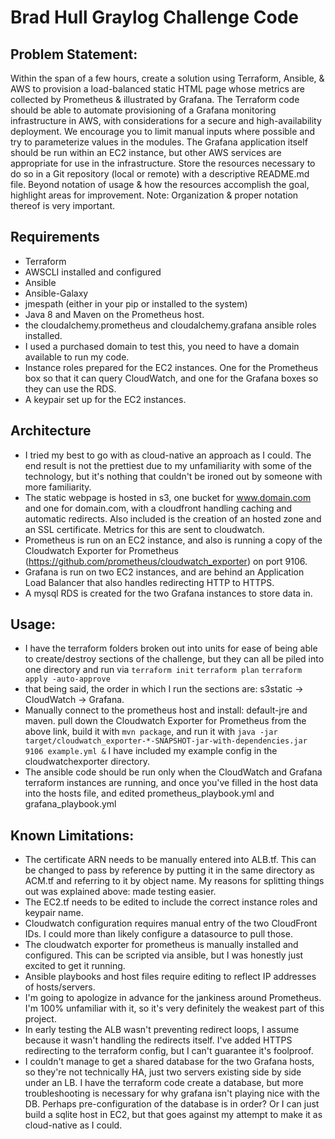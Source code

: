 # Brad Hull Graylog Challenge Code

## Problem Statement:
Within the span of a few hours, create a solution using Terraform,
Ansible, & AWS to provision a load-balanced static HTML page whose
metrics are collected by Prometheus & illustrated by Grafana.
The Terraform code should be able to automate provisioning of a Grafana
monitoring infrastructure in AWS, with considerations for a secure and
high-availability deployment. We encourage you to limit manual inputs where
possible and try to parameterize values in the modules. The Grafana application
itself should be run within an EC2 instance, but other AWS services are
appropriate for use in the infrastructure.
Store the resources necessary to do so in a Git repository (local or
remote) with a descriptive README.md file.
Beyond notation of usage & how the resources accomplish the goal,
highlight areas for improvement.
Note: Organization & proper notation thereof is very important.

## Requirements
- Terraform
- AWSCLI installed and configured
- Ansible
- Ansible-Galaxy
- jmespath (either in your pip or installed to the system)
- Java 8 and Maven on the Prometheus host.
- the cloudalchemy.prometheus and cloudalchemy.grafana ansible roles installed.
- I used a purchased domain to test this, you need to have a domain available to run my code.
- Instance roles prepared for the EC2 instances. One for the Prometheus box so that it can query CloudWatch, and one for the Grafana boxes so they can use the RDS.
- A keypair set up for the EC2 instances.

## Architecture
- I tried my best to go with as cloud-native an approach as I could. The end result is not the prettiest due to my unfamiliarity with some of the technology, but it's nothing that couldn't be ironed out by someone with more familiarity.
- The static webpage is hosted in s3, one bucket for www.domain.com and one for domain.com, with a cloudfront handling caching and automatic redirects. Also included is the creation of an hosted zone and an SSL certificate. Metrics for this are sent to cloudwatch.
- Prometheus is run on an EC2 instance, and also is running a copy of the Cloudwatch Exporter for Prometheus (https://github.com/prometheus/cloudwatch_exporter) on port 9106.
- Grafana is run on two EC2 instances, and are behind an Application Load Balancer that also handles redirecting HTTP to HTTPS.
- A mysql RDS is created for the two Grafana instances to store data in.

## Usage:
- I have the terraform folders broken out into units for ease of being able to create/destroy sections of the challenge, but they can all be piled into one directory and run via `terraform init` `terraform plan` `terraform apply -auto-approve`
- that being said, the order in which I run the sections are: s3static -> CloudWatch -> Grafana.
- Manually connect to the prometheus host and install: default-jre and maven. pull down the Cloudwatch Exporter for Prometheus from the above link, build it with `mvn package`, and run it with `java -jar target/cloudwatch_exporter-*-SNAPSHOT-jar-with-dependencies.jar 9106 example.yml &` I have included my example config in the cloudwatchexporter directory.
- The ansible code should be run only when the CloudWatch and Grafana terraform instances are running, and once you've filled in the host data into the hosts file, and edited prometheus_playbook.yml and grafana_playbook.yml

## Known Limitations:
- The certificate ARN needs to be manually entered into ALB.tf. This can be changed to pass by reference by putting it in the same directory as ACM.tf and referring to it by object name. My reasons for splitting things out was explained above: made testing easier.
- The EC2.tf needs to be edited to include the correct instance roles and keypair name.
- Cloudwatch configuration requires manual entry of the two CloudFront IDs. I could more than likely configure a datasource to pull those.
- The cloudwatch exporter for prometheus is manually installed and configured. This can be scripted via ansible, but I was honestly just excited to get it running.
- Ansible playbooks and host files require editing to reflect IP addresses of hosts/servers.
- I'm going to apologize in advance for the jankiness around Prometheus. I'm 100% unfamiliar with it, so it's very definitely the weakest part of this project.
- In early testing the ALB wasn't preventing redirect loops, I assume because it wasn't handling the redirects itself. I've added HTTPS redirecting to the terraform config, but I can't guarantee it's foolproof.
- I couldn't manage to get a shared database for the two Grafana hosts, so they're not technically HA, just two servers existing side by side under an LB. I have the terraform code create a database, but more troubleshooting is necessary for why grafana isn't playing nice with the DB. Perhaps pre-configuration of the database is in order? Or I can just build a sqlite host in EC2, but that goes against my attempt to make it as cloud-native as I could.
